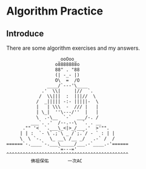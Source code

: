 # Algorithm Practice

## Introduce

There are some algorithm exercises and my answers.

>
		               _ooOoo_
		              o8888888o
		              88" . "88
		              (| -_- |)
		              O\  =  /O
		           ____/`---'\____
		         .'  \\|     |//  `.
		        /  \\|||  :  |||//  \
		       /  _||||| -:- |||||-  \
		       |   | \\\  -  /// |   |
		       | \_|  ''\---/''  |   |
		       \  .-\__  `-`  ___/-. /
		     ___`. .'  /--.--\  `. . __
		  ."" '<  `.___\_<|>_/___.'  >'"".
		 | | :  `- \`.;`\ _ /`;.`/ - ` : | |
		 \  \ `-.   \_ __\ /__ _/   .-` /  /
	======`-.____`-.___\_____/___.-`____.-'======
		               `=---='
	^^^^^^^^^^^^^^^^^^^^^^^^^^^^^^^^^^^^^^^^^^^^^
		     佛祖保佑       一次AC
>